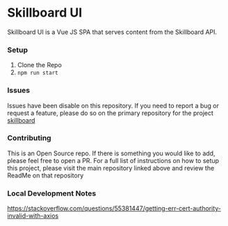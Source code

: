 # Skillboard UI

Skillboard UI is a Vue JS SPA that serves content from the Skillboard API.

### Setup

1. Clone the Repo
2. `npm run start`

### Issues

Issues have been disable on this repository. If you need to report a bug or request a feature, please do so on the primary repository for the project [skillboard](https://github.com/eveisesi/skillboard)

### Contributing

This is an Open Source repo. If there is something you would like to add, please feel free to open a PR. For a full list of instructions on how to setup this project, please visit the main repository linked above and review the ReadMe on that repository

### Local Development Notes

https://stackoverflow.com/questions/55381447/getting-err-cert-authority-invalid-with-axios
